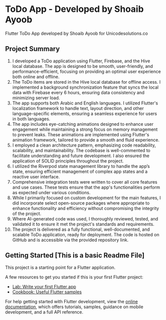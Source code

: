 # ToDo App - Developed by Shoaib Ayoob

Flutter ToDo App developed by Shoaib Ayoob for Unicodesolutions.co

## Project Summary
1. I developed a ToDo application using Flutter, Firebase, and the Hive local database. The app is designed to be smooth, user-friendly, and performance-efficient, focusing on providing an optimal user experience both online and offline.
2. The ToDo items are stored in the Hive local database for offline access. I implemented a background synchronization feature that syncs the local data with Firebase every 6 hours, ensuring data consistency and minimizing server load.
3. The app supports both Arabic and English languages. I utilized Flutter's localization framework to handle text, layout direction, and other language-specific elements, ensuring a seamless experience for users in both languages.
4. The app includes eye-catching animations designed to enhance user engagement while maintaining a strong focus on memory management to prevent leaks. These animations are implemented using Flutter's animation framework, tailored to provide a smooth and fluid experience.
5. I employed a clean architecture pattern, emphasizing code readability, scalability, and maintainability. The codebase is well-commented to facilitate understanding and future development. I also ensured the application of SOLID principles throughout the project.
6. I utilized the Riverpod state management library to handle the app’s state, ensuring efficient management of complex app states and a reactive user interface.
7. Comprehensive integration tests were written to cover all core features and use cases. These tests ensure that the app's functionalities perform as expected under various conditions.
8. While I primarily focused on custom development for the main features, I did incorporate select open-source packages where appropriate to enhance functionality and efficiency without compromising the integrity of the project.
9. Where AI-generated code was used, I thoroughly reviewed, tested, and validated it to ensure it met the project's standards and requirements.
10. The project is delivered as a fully functional, well-documented, and scalable ToDo application, ready for deployment. The code is hosted on GitHub and is accessible via the provided repository link.

## Getting Started [This is a basic Readme File]

This project is a starting point for a Flutter application.

A few resources to get you started if this is your first Flutter project:

- [Lab: Write your first Flutter app](https://docs.flutter.dev/get-started/codelab)
- [Cookbook: Useful Flutter samples](https://docs.flutter.dev/cookbook)

For help getting started with Flutter development, view the
[online documentation](https://docs.flutter.dev/), which offers tutorials,
samples, guidance on mobile development, and a full API reference.

